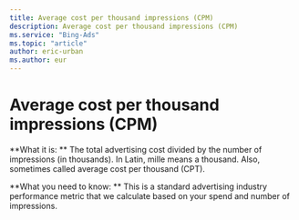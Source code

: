 ```yaml
---
title: Average cost per thousand impressions (CPM)
description: Average cost per thousand impressions (CPM)
ms.service: "Bing-Ads"
ms.topic: "article"
author: eric-urban
ms.author: eur
---
```


# Average cost per thousand impressions (CPM)

**What it is: **       The total advertising cost divided by the number of impressions (in thousands). In Latin, mille means a thousand. Also, sometimes called average cost per thousand (CPT).

**What you need to know: **       This is a standard advertising industry performance metric that we calculate based on your spend and number of impressions.


